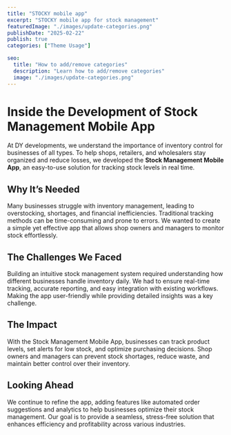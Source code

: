 ```yaml
---
title: "STOCKY mobile app"
excerpt: "STOCKY mobile app for stock management"
featuredImage: "./images/update-categories.png"
publishDate: "2025-02-22"
publish: true
categories: ["Theme Usage"]

seo:
  title: "How to add/remove categories"
  description: "Learn how to add/remove categories"
  image: "./images/update-categories.png"
---
```


# Inside the Development of Stock Management Mobile App

At DY developments, we understand the importance of inventory control for businesses of all types. To help shops, retailers, and wholesalers stay organized and reduce losses, we developed the **Stock Management Mobile App**, an easy-to-use solution for tracking stock levels in real time.

## Why It’s Needed

Many businesses struggle with inventory management, leading to overstocking, shortages, and financial inefficiencies. Traditional tracking methods can be time-consuming and prone to errors. We wanted to create a simple yet effective app that allows shop owners and managers to monitor stock effortlessly.

## The Challenges We Faced

Building an intuitive stock management system required understanding how different businesses handle inventory daily. We had to ensure real-time tracking, accurate reporting, and easy integration with existing workflows. Making the app user-friendly while providing detailed insights was a key challenge.

## The Impact

With the Stock Management Mobile App, businesses can track product levels, set alerts for low stock, and optimize purchasing decisions. Shop owners and managers can prevent stock shortages, reduce waste, and maintain better control over their inventory.

## Looking Ahead

We continue to refine the app, adding features like automated order suggestions and analytics to help businesses optimize their stock management. Our goal is to provide a seamless, stress-free solution that enhances efficiency and profitability across various industries.


